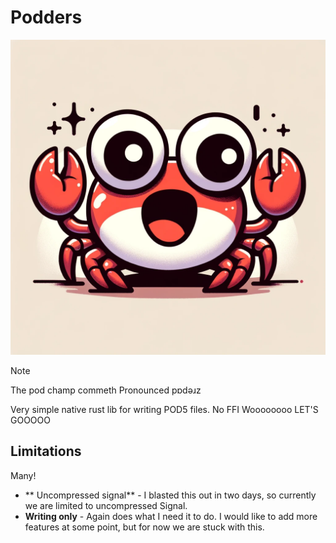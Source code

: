 # Podders
![podchamp](static/64e9a8e2-6dab-4ce5-8b82-705f004eda3b.webp)
>[!NOTE]
> The pod champ commeth
> Pronounced pɒdəɹz 

Very simple native rust lib for writing POD5 files. No FFI Woooooooo LET'S GOOOOO

## Limitations
Many!
* ** Uncompressed signal** - I blasted this out in two days, so currently we are limited to uncompressed Signal.
* **Writing only** - Again does what I need it to do. I would like to add more features at some point, but for now we are stuck with this.

